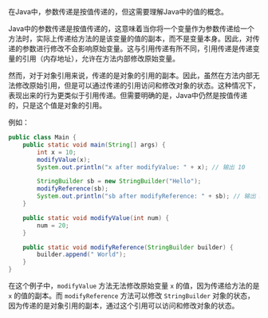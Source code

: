 在Java中，参数传递是按值传递的，但这需要理解Java中的值的概念。

Java中的参数传递是按值传递的，这意味着当你将一个变量作为参数传递给一个方法时，实际上传递给方法的是该变量的值的副本，而不是变量本身。因此，对传递的参数进行修改不会影响原始变量。这与引用传递有所不同，引用传递是传递变量的引用（内存地址），允许在方法内部修改原始变量。

然而，对于对象引用来说，传递的是对象的引用的副本。因此，虽然在方法内部无法修改原始引用，但是可以通过传递的引用访问和修改对象的状态。这种情况下，表现出来的行为更类似于引用传递。但需要明确的是，Java中仍然是按值传递的，只是这个值是对象的引用。

例如：

```java
public class Main {
    public static void main(String[] args) {
        int x = 10;
        modifyValue(x);
        System.out.println("x after modifyValue: " + x); // 输出 10

        StringBuilder sb = new StringBuilder("Hello");
        modifyReference(sb);
        System.out.println("sb after modifyReference: " + sb); // 输出 Hello World
    }

    public static void modifyValue(int num) {
        num = 20;
    }

    public static void modifyReference(StringBuilder builder) {
        builder.append(" World");
    }
}
```

在这个例子中，`modifyValue` 方法无法修改原始变量 `x` 的值，因为传递给方法的是 `x` 的值的副本。而 `modifyReference` 方法可以修改 `StringBuilder` 对象的状态，因为传递的是对象引用的副本，通过这个引用可以访问和修改对象的状态。